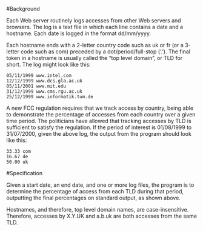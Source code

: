 #Background 

Each Web server routinely logs accesses from other Web servers and browsers. The log is a text file in which each line contains a date and a hostname. Each date is logged in the format dd/mm/yyyy. 

Each hostname ends with a 2-letter country code such as uk or fr (or a 3-letter code such as com) preceded by a dot/period/full-stop (‘.’). The final token in a hostname is usually called the “top level domain”, or TLD for short. The log might look like this:

```
05/11/1999 www.intel.com 
12/12/1999 www.dcs.gla.ac.uk
05/11/2001 www.mit.edu
31/12/1999 www.cms.rgu.ac.uk
25/12/1999 www.informatik.tum.de
```
A new FCC regulation requires that we track access by country, being able to demonstrate the percentage of accesses from each country over a given time period. The politicians have allowed that tracking accesses by TLD is sufficient to satisfy the regulation. If the period of interest is 01/08/1999 to 31/07/2000, given the above log, the output from the program should look like this:

```
33.33 com
16.67 de
50.00 uk
```
#Specification

Given a start date, an end date, and one or more log files, the program is to determine the percentage of access from each TLD during that period, outputting the final percentages on standard output, as shown above.

Hostnames, and therefore, top level domain names, are case-insensitive. Therefore, accesses by X.Y.UK and a.b.uk are both accesses from the same TLD.
